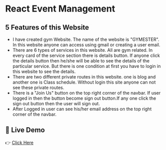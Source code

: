 # React Event Management

## 5 Features of this Website

- I have created gym Website. The name of the website is "GYMESTER". In this website anyone can access using gmail or creating a user email.
- There are 6 types of services in this website. All are gym related. In every card of the service section there is details button. If anyone click the details button then he/she will be able to see the details of the particular service. But there is one condition at first you have to login in this website to see the details.
- There are two different private routes in this website. one is blog and another one is Class schedule. Without login this site anyone can not see these private routes.
- There is a "Join Us" button on the top right corner of the navbar. If user logged in then the button become sign out button.If any one click the sign out button then the user will sign out.
- After Logged in user can see his/her email address on the top right corner of the navbar.

 ## 🔗 Live Demo

👉 [Click Here](https://react-auth-event-management.web.app)
